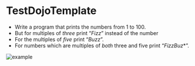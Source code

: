 # TestDojoTemplate
- Write a program that prints the numbers from 1 to 100. 
- But for multiples of *three* print “*Fizz*” instead of the number 
- For the multiples of *five* print “*Buzz*”. 
- For numbers which are multiples of *both* three and five print “*FizzBuz**”.

![example](https://i.stack.imgur.com/0rylG.png)
